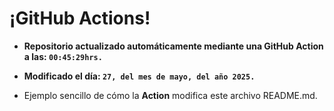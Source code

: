 # ¡GitHub Actions!
* **Repositorio actualizado automáticamente mediante una GitHub Action a las: `00:45:29hrs.`**
* **Modificado el día: `27, del mes de mayo, del año 2025.`**

* Ejemplo sencillo de cómo la **Action** modifica este archivo README.md.
